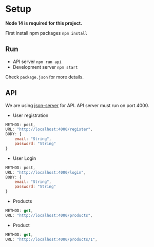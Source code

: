 # Setup

**Node 14 is required for this project.**

First install npm packages `npm install`

## Run

- API server `npm run api`
- Development server `npm start`

Check `package.json` for more details.

## API

We are using [json-server](https://www.npmjs.com/package/json-server) for API. API server must run on port 4000.

- User registration

```JavaScript
METHOD: post,
URL: "http://localhost:4000/register",
BODY: {
    email: "String",
    password: "String"
}
```

- User Login

```JavaScript
METHOD: post,
URL: "http://localhost:4000/login",
BODY: {
    email: "String",
    password: "String"
}
```

- Products

```JavaScript
METHOD: get,
URL: "http://localhost:4000/products",

```

- Product

```JavaScript
METHOD: get,
URL: "http://localhost:4000/products/1",

```
